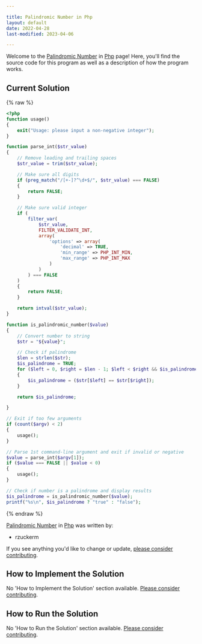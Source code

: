 ```yaml
---

title: Palindromic Number in Php
layout: default
date: 2022-04-28
last-modified: 2023-04-06

---
```


Welcome to the [Palindromic Number](https://sampleprograms.io/projects/palindromic-number) in [Php](https://sampleprograms.io/languages/php) page! Here, you'll find the source code for this program as well as a description of how the program works.

## Current Solution

{% raw %}

```php
<?php
function usage()
{
    exit("Usage: please input a non-negative integer");
}

function parse_int($str_value)
{
    // Remove leading and trailing spaces
    $str_value = trim($str_value);

    // Make sure all digits
    if (preg_match("/[+-]?^\d+$/", $str_value) === FALSE)
    {
        return FALSE;
    }

    // Make sure valid integer
    if (
        filter_var(
            $str_value,
            FILTER_VALIDATE_INT,
            array(
                'options' => array(
                    'decimal' => TRUE,
                    'min_range' => PHP_INT_MIN,
                    'max_range' => PHP_INT_MAX
                )
            )
        ) === FALSE
    )
    {
        return FALSE;
    }

    return intval($str_value);
}

function is_palindromic_number($value)
{
    // Convert number to string
    $str = "${value}";

    // Check if palindrome
    $len = strlen($str);
    $is_palindrome = TRUE;
    for ($left = 0, $right = $len - 1; $left < $right && $is_palindrome; $left++, $right--)
    {
        $is_palindrome = ($str[$left] == $str[$right]);
    }

    return $is_palindrome;

}

// Exit if too few arguments
if (count($argv) < 2)
{
    usage();
}

// Parse 1st command-line argument and exit if invalid or negative
$value = parse_int($argv[1]);
if ($value === FALSE || $value < 0)
{
    usage();
}

// Check if number is a palindrome and display results
$is_palindrome = is_palindromic_number($value);
printf("%s\n", $is_palindrome ? "true" : "false");
```

{% endraw %}

[Palindromic Number](https://sampleprograms.io/projects/palindromic-number) in [Php](https://sampleprograms.io/languages/php) was written by:

- rzuckerm

If you see anything you'd like to change or update, [please consider contributing](https://github.com/TheRenegadeCoder/sample-programs).

## How to Implement the Solution

No 'How to Implement the Solution' section available. [Please consider contributing](https://github.com/TheRenegadeCoder/sample-programs-website).

## How to Run the Solution

No 'How to Run the Solution' section available. [Please consider contributing](https://github.com/TheRenegadeCoder/sample-programs-website).